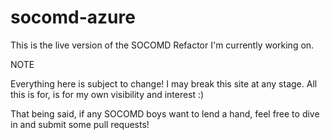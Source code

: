 # socomd-azure
This is the live version of the SOCOMD Refactor I'm currently working on.

NOTE

Everything here is subject to change! I may break this site at any stage.
All this is for, is for my own visibility and interest :)

That being said, if any SOCOMD boys want to lend a hand, feel free to dive in and submit some pull requests!
